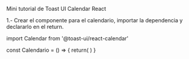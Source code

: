 Mini tutorial de Toast UI Calendar React

1.- Crear el componente para el calendario, importar la dependencia y declararlo en el return.

import Calendar from '@toast-ui/react-calendar'

const Calendario = () => {
  return(
    <Calendar />
  )
}
